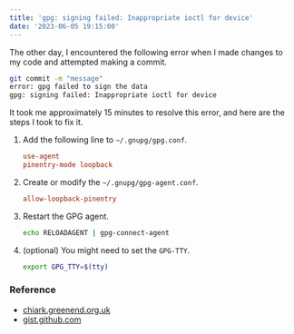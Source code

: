 ```yaml
---
title: 'gpg: signing failed: Inappropriate ioctl for device'
date: '2023-06-05 19:15:00'
---
```


The other day, I encountered the following error when I made changes to my code and
attempted making a commit.

```sh
git commit -m "message"
error: gpg failed to sign the data
gpg: signing failed: Inappropriate ioctl for device
```

It took me approximately 15 minutes to resolve this error, and here are the steps I took to fix it.

1. Add the following line to `~/.gnupg/gpg.conf`.
   ```conf
   use-agent
   pinentry-mode loopback
   ```
2. Create or modify the `~/.gnupg/gpg-agent.conf`.
   ```conf
   allow-loopback-pinentry
   ```
3. Restart the GPG agent.
   ```sh
   echo RELOADAGENT | gpg-connect-agent
   ```
4. (optional) You might need to set the `GPG-TTY`.

   ```sh
   export GPG_TTY=$(tty)
   ```

### Reference

- [chiark.greenend.org.uk](https://www.chiark.greenend.org.uk/pipermail/sgo-software-discuss/2020/000690.html)
- [gist.github.com](https://gist.github.com/repodevs/a18c7bb42b2ab293155aca889d447f1b)

